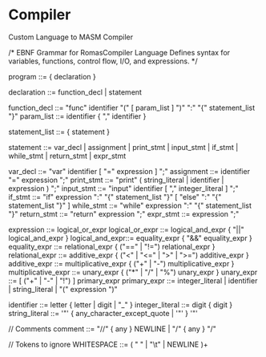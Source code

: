 # Compiler
Custom Language to MASM Compiler


/*
EBNF Grammar for RomasCompiler Language
Defines syntax for variables, functions, control flow, I/O, and expressions.
*/

program         ::= { declaration }

declaration     ::= function_decl
| statement

function_decl   ::= "func" identifier "(" [ param_list ] ")" ":" "{" statement_list "}"
param_list      ::= identifier { "," identifier }

statement_list  ::= { statement }

statement       ::= var_decl
| assignment
| print_stmt
| input_stmt
| if_stmt
| while_stmt
| return_stmt
| expr_stmt

var_decl        ::= "var" identifier [ "=" expression ] ";"
assignment      ::= identifier "=" expression ";"
print_stmt      ::= "print" ( string_literal | identifier | expression ) ";"
input_stmt      ::= "input" identifier [ "," integer_literal ] ";"
if_stmt         ::= "if" expression ":" "{" statement_list "}" [ "else" ":" "{" statement_list "}" ]
while_stmt      ::= "while" expression ":" "{" statement_list "}"
return_stmt     ::= "return" expression ";"
expr_stmt       ::= expression ";"

expression      ::= logical_or_expr
logical_or_expr ::= logical_and_expr { "||" logical_and_expr }
logical_and_expr::= equality_expr { "&&" equality_expr }
equality_expr  ::= relational_expr { ("==" | "!=") relational_expr }
relational_expr ::= additive_expr { ("<" | "<=" | ">" | ">=") additive_expr }
additive_expr   ::= multiplicative_expr { ("+" | "-") multiplicative_expr }
multiplicative_expr ::= unary_expr { ("*" | "/" | "%") unary_expr }
unary_expr      ::= [ ("+" | "-" | "!") ] primary_expr
primary_expr    ::= integer_literal
| identifier
| string_literal
| "(" expression ")"

identifier      ::= letter { letter | digit | "_" }
integer_literal ::= digit { digit }
string_literal  ::= '"' { any_character_except_quote | '\"' } '"'

// Comments
comment         ::= "//" { any } NEWLINE
| "/" { any } "/"

// Tokens to ignore
WHITESPACE      ::= ( " " | "\t" | NEWLINE )+

